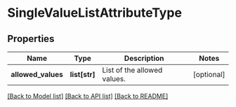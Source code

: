 # SingleValueListAttributeType

## Properties
Name | Type | Description | Notes
------------ | ------------- | ------------- | -------------
**allowed_values** | **list[str]** | List of the allowed values. | [optional] 

[[Back to Model list]](../README.md#documentation-for-models) [[Back to API list]](../README.md#documentation-for-api-endpoints) [[Back to README]](../README.md)

